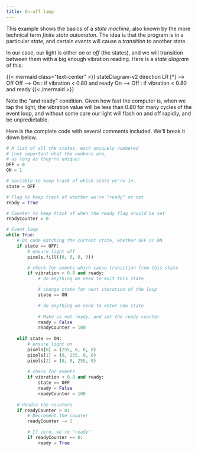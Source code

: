 ```yaml
---
title: On-off lamp
---
```

This example shows the basics of a *state machine*, also known by the
more technical term *finite state automaton*. The idea is that the
program is in a particular *state*, and certain *events* will cause
a *transition* to another state.

In our case, our light is either *on* or *off* (the states), and we
will transition between them with a big enough vibration reading.
Here is a *state diagram* of this:

{{< mermaid class="text-center" >}}
stateDiagram-v2
    direction LR
    [*] --> Off
    Off --> On : if vibration < 0.80 and ready
    On --> Off : if vibration < 0.80 and ready
{{< /mermaid >}}

Note the "and ready" condition. Given how fast the computer is,
when we tap the light, the vibration value will be less than 0.80 for
many cycles of the event loop, and without some care our light will
flash on and off rapidly, and be unpredictable.

Here is the complete code with several comments included.
We'll break it down below.

```python {linenos=table}
# A list of all the states, each uniquely numbered
# (not important what the numbers are,
# as long as they're unique)
OFF = 0
ON = 1

# Variable to keep track of which state we're in.
state = OFF

# Flag to keep track of whether we're "ready" or not
ready = True

# Counter to keep track of when the ready flag should be set
readyCounter = 0

# Event loop
while True:
    # Do code matching the current state, whether OFF or ON
    if state == OFF:
        # ensure light off
        pixels.fill((0, 0, 0, 0))

        # check for events which cause transition from this state
        if vibration < 0.8 and ready:
            # do anything we need to exit this state

            # change state for next iteration of the loop
            state == ON

            # do anything we need to enter new state
            
            # Make us not ready, and set the ready counter
            ready = False
            readyCounter = 100
    
    elif state == ON:
        # ensure light on
        pixels[0] = (255, 0, 0, 0)
        pixels[1] = (0, 255, 0, 0)
        pixels[2] = (0, 0, 255, 0)
    
        # check for events
        if vibration < 0.8 and ready:
            state == OFF
            ready = False
            readyCounter = 100
    
    # Handle the counters
    if readyCounter > 0:
        # Decrement the counter
        readyCounter -= 1

        # If zero, we're "ready"
        if readyCounter == 0:
            ready = True
```

